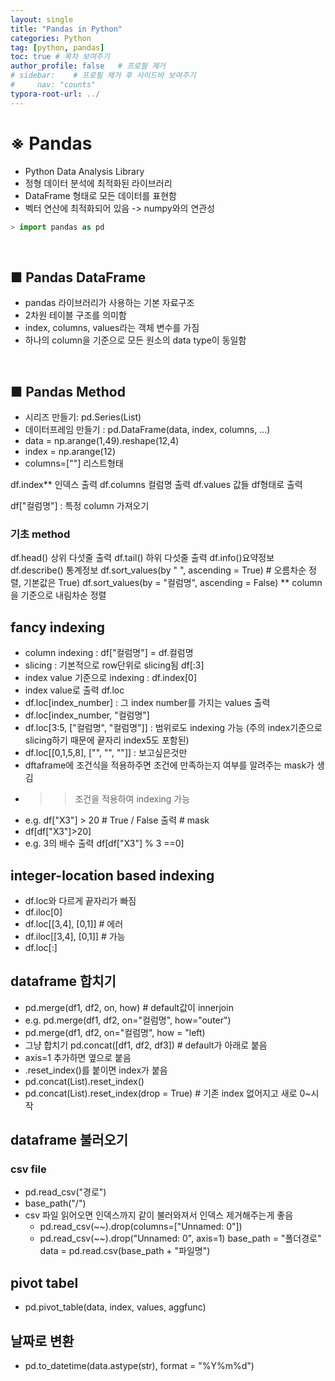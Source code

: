 ```yaml
---
layout: single
title: "Pandas in Python"
categories: Python
tag: [python, pandas]
toc: true # 목차 보여주기
author_profile: false   # 프로필 제거
# sidebar:    # 프로필 제거 후 사이드바 보여주기
#     nav: "counts"
typora-root-url: ../
---
```


# **※ Pandas**
- Python Data Analysis Library
- 정형 데이터 분석에 최적화된 라이브러리
- DataFrame 형태로 모든 데이터를 표현함
- 벡터 연산에 최적화되어 있음 -> numpy와의 연관성

```py
> import pandas as pd
```

<br>

## ■ Pandas DataFrame
- pandas 라이브러리가 사용하는 기본 자료구조
- 2차원 테이블 구조를 의미함
- index, columns, values라는 객체 변수를 가짐
- 하나의 column을 기준으로 모든 원소의 data type이 동일함

<br>

## ■ Pandas Method
- 시리즈 만들기: pd.Series(List)
- 데이터프레임 만들기 : pd.DataFrame(data, index, columns, ...)
- data = np.arange(1,49).reshape(12,4)
- index = np.arange(12)
- columns=[""] 리스트형태 

df.index** 인덱스 출력
df.columns 컬럼명 출력
df.values 값들 df형태로 출력

df["컬럼명"] : 특정 column 가져오기

### 기초 method
df.head() 상위 다섯줄 출력
df.tail() 하위 다섯줄 출력
df.info()요약정보
df.describe() 통계정보
df.sort_values(by " ", ascending = True) # 오름차순 정렬, 기본값은 True)
df.sort_values(by = "컬럼명", ascending = False) ** column을 기준으로 내림차순 정렬

## fancy indexing
- column indexing : df["컬럼명"] = df.컬럼명
- slicing : 기본적으로 row단위로 slicing됨 df[:3]
- index value 기준으로 indexing : df.index[0]
- index value로 출력 df.loc
- df.loc[index_number] : 그 index number를 가지는 values 출력
- df.loc[index_number, "컬럼명"]
- df.loc[3:5, ["컬럼명", "컬럼명"]] : 범위로도 indexing 가능 (주의 index기준으로 slicing하기 때문에 끝자리 index5도 포함된)
- df.loc[[0,1,5,8], ["", "", ""]] : 보고싶은것만
- dftaframe에 조건식을 적용하주면 조건에 만족하는지 여부를 알려주는 mask가 생김
- >> 조건을 적용하여 indexing 가능
- e.g. df["X3"] > 20 # True / False 출력 # mask
- df[df["X3"]>20]
- e.g. 3의 배수 출력 df[df["X3"] % 3 ==0]
## integer-location based indexing
- df.loc와 다르게 끝자리가 빠짐
- df.iloc[0]
- df.loc[[3,4], [0,1]] # 에러
- df.iloc[[3,4], [0,1]] # 가능
- df.loc[:]

## dataframe 합치기
- pd.merge(df1, df2, on, how) # default값이 innerjoin
- e.g. pd.merge(df1, df2, on="컬럼명", how="outer")
- pd.merge(df1, df2, on="컬럼명", how = "left)
- 그냥 합치기 pd.concat([df1, df2, df3]) # default가 아래로 붙음
- axis=1 추가하면 옆으로 붙음
- .reset_index()를 붙이면 index가 붙음
- pd.concat(List).reset_index()
- pd.concat(List).reset_index(drop = True) # 기존 index 없어지고 새로 0~시작

## dataframe 불러오기
### csv file
- pd.read_csv("경로")
- base_path("/")
- csv 파일 읽어오면 인덱스까지 같이 불러와져서 인덱스 제거해주는게 좋음
  - pd.read_csv(~~).drop(columns=["Unnamed: 0"])
  - pd.read_csv(~~).drop("Unnamed: 0", axis=1)
base_path = "폴더경로"
data = pd.read.csv(base_path + "파일명")


## pivot tabel
- pd.pivot_table(data, index, values, aggfunc)

## 날짜로 변환
- pd.to_datetime(data.astype(str), format = "%Y%m%d")